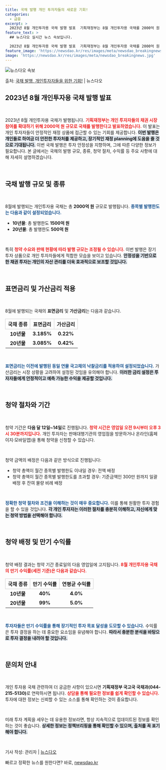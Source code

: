 ```yaml
---
title: 국채 발행 개인 투자자들의 새로운 기회!
categories:
  - 금융
excerpt: >
  2023년 8월 개인투자용 국채 발행 발표  기획재정부는 8월 개인투자용 국채를 2000억 원 규모로 발행한…
feature_text: >
  ## 뉴스다오 실시간 뉴스 속보입니다.

  2023년 8월 개인투자용 국채 발행 발표  기획재정부는 8월 개인투자용 국채를 2000억 원 규모로 발행한…
feature_image: 'https://newsdao.kr/res/images/meta/newsdao_breakingnews.jpg'
image: 'https://newsdao.kr/res/images/meta/newsdao_breakingnews.jpg'
---
```


![뉴스다오 속보](https://newsdao.kr/res/images/meta/newsdao_breakingnews.jpg)

<p>출처: <a href="https://newsdao.kr/5124" rel="dofollow">국채 발행, 개인투자자들을 위한 기회!</a> | 뉴스다오</p>

<h2 data-ke-size="size26">2023년 8월 개인투자용 국채 발행 발표</h2>
<p data-ke-size="size16">&nbsp;</p>
<p data-ke-size="size16">2023년 8월 개인투자용 국채가 발행됩니다. <b><span style="color: #ee2323;">기획재정부는 개인 투자자들의 채권 시장 참여를 확대하기 위해 2000억 원 규모로 국채를 발행한다고 발표하였습니다.</span></b> 이 발표는 개인 투자자들이 안정적인 재정 상품에 접근할 수 있는 기회를 제공합니다. <b><span style="background-color: #21538527;">이번 발행은 개인들로 하여금 더 안전한 투자처를 제공하고, 장기적인 재정 planning에 도움을 줄 것으로 기대됩니다.</span></b> 이번 국채 발행은 투자 안정성을 지향하며, 그에 따른 다양한 정보가 필요합니다. 본 글에서는 국채의 발행 규모, 종류, 청약 절차, 수익률 등 주요 사항에 대해 자세히 설명하겠습니다.</p>
<p data-ke-size="size16">&nbsp;</p>

<h2 data-ke-size="size26">국채 발행 규모 및 종류</h2>
<p data-ke-size="size16">&nbsp;</p>
<p data-ke-size="size16">8월에 발행되는 개인투자용 국채는 총 <b>2000억 원</b> 규모로 발행됩니다. <b><span style="color: #1a5490;">종목별 발행한도는 다음과 같이 설정되었습니다.</span></b></p>
<ul>
    <li><b>10년물</b>: 총 발행한도 <b>1500억 원</b></li>
    <li><b>20년물</b>: 총 발행한도 <b>500억 원</b></li>
</ul>
<p data-ke-size="size16">&nbsp;</p>
<p data-ke-size="size16">특히 <b><span style="color: #ee2323;">청약 수요와 판매 현황에 따라 발행 규모는 조정될 수 있습니다.</span></b> 이번 발행은 장기 투자 상품으로 개인 투자자들에게 적합한 모습을 보이고 있습니다. <b><span style="background-color: #21538527;">안정성을 기반으로 한 채권 투자는 개인의 자산 관리를 더욱 효과적으로 보조할 것입니다.</span></b></p>
<p data-ke-size="size16">&nbsp;</p>

<h2 data-ke-size="size26">표면금리 및 가산금리 적용</h2>
<p data-ke-size="size16">&nbsp;</p>
<p data-ke-size="size16">8월에 발행되는 국채의 <b>표면금리</b> 및 <b>가산금리</b>는 다음과 같습니다.</p>
<table style="width: 100%; border-collapse: collapse;">
    <thead>
        <tr>
            <th style="border: 1px solid #ccc;">국채 종류</th>
            <th style="border: 1px solid #ccc;">표면금리</th>
            <th style="border: 1px solid #ccc;">가산금리</th>
        </tr>
    </thead>
    <tbody>
        <tr>
            <td style="text-align: center; height: 17px;"><b>10년물</b></td>
            <td style="text-align: center; height: 17px;"><b>3.185%</b></td>
            <td style="text-align: center; height: 17px;"><b>0.22%</b></td>
        </tr>
        <tr>
            <td style="text-align: center; height: 17px;"><b>20년물</b></td>
            <td style="text-align: center; height: 17px;"><b>3.085%</b></td>
            <td style="text-align: center; height: 17px;"><b>0.42%</b></td>
        </tr>
    </tbody>
</table>
<p data-ke-size="size16">&nbsp;</p>
<p data-ke-size="size16"><b><span style="color: #1a5490;">표면금리는 이전에 발행된 동일 연물 국고채의 낙찰금리를 적용하여 설정되었습니다.</span></b> 가산금리는 시장 상황을 고려하여 설정된 것임을 유의해야 합니다. <b><span style="background-color: #21538527;">이러한 금리 설정은 투자자들에게 안정적이고 예측 가능한 수익을 제공할 것입니다.</span></b></p>
<p data-ke-size="size16">&nbsp;</p>

<h2 data-ke-size="size26">청약 절차와 기간</h2>
<p data-ke-size="size16">&nbsp;</p>
<p data-ke-size="size16">청약 기간은 <b>다음 달 12일~14일</b>로 진행됩니다. <b><span style="color: #ee2323;">청약 시간은 영업일 오전 9시부터 오후 3시 30분까지입니다.</span></b> 개인 투자자는 판매대행기관의 영업점을 방문하거나 온라인(홈페이지·모바일앱)을 통해 청약을 신청할 수 있습니다.</p>
<p data-ke-size="size16">&nbsp;</p>
<p data-ke-size="size16">청약 금액의 배정은 다음과 같은 방식으로 진행됩니다:</p>
<ul>
    <li>청약 총액이 월간 종목별 발행한도 이내일 경우: 전액 배정</li>
    <li>청약 총액이 월간 종목별 발행한도를 초과할 경우: 기준금액인 300만 원까지 일괄 배정 후 잔여 물량 비례 배정</li>
</ul>
<p data-ke-size="size16">&nbsp;</p>
<p data-ke-size="size16"><b><span style="color: #1a5490;">정확한 청약 절차와 조건을 이해하는 것이 매우 중요합니다.</span></b> 이를 통해 원활한 투자 경험을 할 수 있을 것입니다. <b><span style="background-color: #21538527;">각 개인 투자자는 이러한 절차를 충분히 이해하고, 자신에게 맞는 청약 방법을 선택해야 합니다.</span></b></p>
<p data-ke-size="size16">&nbsp;</p>

<h2 data-ke-size="size26">청약 배정 및 만기 수익률</h2>
<p data-ke-size="size16">&nbsp;</p>
<p data-ke-size="size16">청약 배정 결과는 청약 기간 종료일의 다음 영업일에 고지됩니다. <b><span style="color: #ee2323;">8월 개인투자용 국채의 만기 수익률(세전 기준)은 다음과 같습니다.</span></b></p>
<table style="width: 100%; border-collapse: collapse;">
    <thead>
        <tr>
            <th style="border: 1px solid #ccc;">국채 종류</th>
            <th style="border: 1px solid #ccc;">만기 수익률</th>
            <th style="border: 1px solid #ccc;">연평균 수익률</th>
        </tr>
    </thead>
    <tbody>
        <tr>
            <td style="text-align: center; height: 17px;"><b>10년물</b></td>
            <td style="text-align: center; height: 17px;"><b>40%</b></td>
            <td style="text-align: center; height: 17px;"><b>4.0%</b></td>
        </tr>
        <tr>
            <td style="text-align: center; height: 17px;"><b>20년물</b></td>
            <td style="text-align: center; height: 17px;"><b>99%</b></td>
            <td style="text-align: center; height: 17px;"><b>5.0%</b></td>
        </tr>
    </tbody>
</table>
<p data-ke-size="size16">&nbsp;</p>
<p data-ke-size="size16"><b><span style="color: #1a5490;">투자자들은 만기 수익률을 통해 장기적인 투자 목표 달성을 도모할 수 있습니다.</span></b> 수익률은 투자 결정을 하는 데 중요한 요소임을 유념해야 합니다. <b><span style="background-color: #21538527;">따라서 충분한 분석을 바탕으로 투자 결정을 내려야 할 것입니다.</span></b></p>
<p data-ke-size="size16">&nbsp;</p>

<h2 data-ke-size="size26">문의처 안내</h2>
<p data-ke-size="size16">&nbsp;</p>
<p data-ke-size="size16">개인 투자용 국채 관련하여 더 궁금한 사항이 있으시면 <b>기획재정부 국고국 국채과(044-215-5130)</b>로 연락하시면 됩니다. <b><span style="color: #ee2323;">상담을 통해 필요한 정보를 쉽게 확인할 수 있습니다.</span></b> 투자에 대한 정보는 신뢰할 수 있는 소스를 통해 확인하는 것이 중요합니다.</p>
<p data-ke-size="size16">&nbsp;</p>
<p data-ke-size="size16">미래 투자 계획을 세우는 데 유용한 정보라면, 항상 지속적으로 업데이트된 정보를 확인하는 것이 좋습니다. <b><span style="background-color: #21538527;">상세한 정보는 정책브리핑을 통해 확인할 수 있으며, 출처를 꼭 표기해야 합니다.</span></b></p>
<p data-ke-size="size16">&nbsp;</p>

<p data-ke-size="size16">기사 작성: 관리자 | <a href="https://newsdao.kr/5124">뉴스다오</a></p> 

빠르고 정확한 뉴스를 원한다면? 바로, <a href="https://newsdao.kr" rel="dofollow">newsdao.kr</a>


